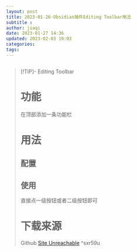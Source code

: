 ```yaml
---
layout: post
title: 2023-01-26-Obsidian插件Editing Toolbar用法
subtitle :
author: jiaqi
date: 2023-01-27 14:36
updated: 2023-02-03 10:03
categories: 
tags:
---
```

```toc
```

> [!TIP]- Editing Toolbar 
># 功能
>在顶部添加一条功能栏
># 用法
>## 配置
>
>## 使用
>直接点一级按钮或者二级按钮即可
># 下载来源
>Github [Site Unreachable](https://github.com/cumany/obsidian-editing-toolbar/releases) ^sxr59u
